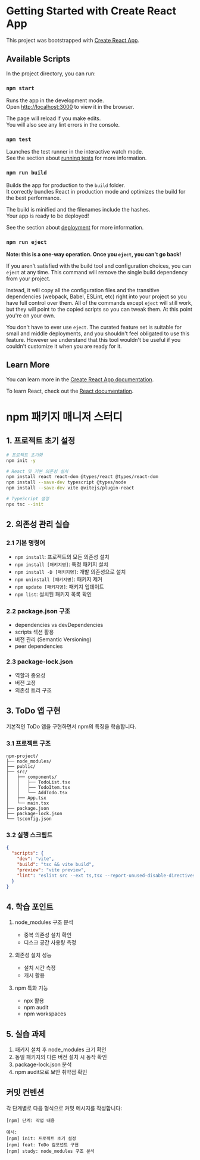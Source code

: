 # Getting Started with Create React App

This project was bootstrapped with [Create React App](https://github.com/facebook/create-react-app).

## Available Scripts

In the project directory, you can run:

### `npm start`

Runs the app in the development mode.\
Open [http://localhost:3000](http://localhost:3000) to view it in the browser.

The page will reload if you make edits.\
You will also see any lint errors in the console.

### `npm test`

Launches the test runner in the interactive watch mode.\
See the section about [running tests](https://facebook.github.io/create-react-app/docs/running-tests) for more information.

### `npm run build`

Builds the app for production to the `build` folder.\
It correctly bundles React in production mode and optimizes the build for the best performance.

The build is minified and the filenames include the hashes.\
Your app is ready to be deployed!

See the section about [deployment](https://facebook.github.io/create-react-app/docs/deployment) for more information.

### `npm run eject`

**Note: this is a one-way operation. Once you `eject`, you can't go back!**

If you aren't satisfied with the build tool and configuration choices, you can `eject` at any time. This command will remove the single build dependency from your project.

Instead, it will copy all the configuration files and the transitive dependencies (webpack, Babel, ESLint, etc) right into your project so you have full control over them. All of the commands except `eject` will still work, but they will point to the copied scripts so you can tweak them. At this point you're on your own.

You don't have to ever use `eject`. The curated feature set is suitable for small and middle deployments, and you shouldn't feel obligated to use this feature. However we understand that this tool wouldn't be useful if you couldn't customize it when you are ready for it.

## Learn More

You can learn more in the [Create React App documentation](https://facebook.github.io/create-react-app/docs/getting-started).

To learn React, check out the [React documentation](https://reactjs.org/).

# npm 패키지 매니저 스터디

## 1. 프로젝트 초기 설정

```bash
# 프로젝트 초기화
npm init -y

# React 및 기본 의존성 설치
npm install react react-dom @types/react @types/react-dom
npm install --save-dev typescript @types/node
npm install --save-dev vite @vitejs/plugin-react

# TypeScript 설정
npx tsc --init
```

## 2. 의존성 관리 실습

### 2.1 기본 명령어

- `npm install`: 프로젝트의 모든 의존성 설치
- `npm install [패키지명]`: 특정 패키지 설치
- `npm install -D [패키지명]`: 개발 의존성으로 설치
- `npm uninstall [패키지명]`: 패키지 제거
- `npm update [패키지명]`: 패키지 업데이트
- `npm list`: 설치된 패키지 목록 확인

### 2.2 package.json 구조

- dependencies vs devDependencies
- scripts 섹션 활용
- 버전 관리 (Semantic Versioning)
- peer dependencies

### 2.3 package-lock.json

- 역할과 중요성
- 버전 고정
- 의존성 트리 구조

## 3. ToDo 앱 구현

기본적인 ToDo 앱을 구현하면서 npm의 특징을 학습합니다.

### 3.1 프로젝트 구조

```
npm-project/
├── node_modules/
├── public/
├── src/
│   ├── components/
│   │   ├── TodoList.tsx
│   │   ├── TodoItem.tsx
│   │   └── AddTodo.tsx
│   ├── App.tsx
│   └── main.tsx
├── package.json
├── package-lock.json
└── tsconfig.json
```

### 3.2 실행 스크립트

```json
{
  "scripts": {
    "dev": "vite",
    "build": "tsc && vite build",
    "preview": "vite preview",
    "lint": "eslint src --ext ts,tsx --report-unused-disable-directives --max-warnings 0"
  }
}
```

## 4. 학습 포인트

1. node_modules 구조 분석

   - 중복 의존성 설치 확인
   - 디스크 공간 사용량 측정

2. 의존성 설치 성능

   - 설치 시간 측정
   - 캐시 활용

3. npm 특화 기능
   - npx 활용
   - npm audit
   - npm workspaces

## 5. 실습 과제

1. 패키지 설치 후 node_modules 크기 확인
2. 동일 패키지의 다른 버전 설치 시 동작 확인
3. package-lock.json 분석
4. npm audit으로 보안 취약점 확인

## 커밋 컨벤션

각 단계별로 다음 형식으로 커밋 메시지를 작성합니다:

```
[npm] 단계: 작업 내용

예시:
[npm] init: 프로젝트 초기 설정
[npm] feat: ToDo 컴포넌트 구현
[npm] study: node_modules 구조 분석
```

